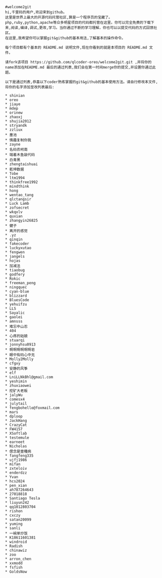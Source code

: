 	#welcome2git
	hi,千里码的用户,欢迎来到github。
	这里是世界上最大的开源代码托管社区,算是一个程序员的宝藏了。php,ruby,python,apache等众多明星项目的代码都托管在这里。你可以完全免费的下载下来,阅读,编译,调试,更改,学习。当你通过不断的学习理解，你也可以以提交代码的方式回馈社区。
	在这里,我希望你可以掌握git&github的基本用法,了解基本的操作命令。

	每个项目都有个基本的 README.md 说明文件,现在你看到的就是本项目的 README.md 文件。

	请fork该项目 https://github.com/qlcoder-oreo/welcome2git.git ,并将你的name添加在README.md 最后的通过列表,我们会在第一时间merge你的提交,并设置你通过此题。

	以下是通过列表,恭喜以下coder熟练掌握的git&github的基本使用方法。请自行修改本文件,将你的名字添加至改列表最后:

	* shinian
	* oreo
	* jiaye
	* mdep
	* orinew
	* zhaoxj
	* shujia2012
	* stryandk
	* zzliux
	* 墨池
	* 情趣复制你我
	* zayne
	* 名码农柯南
	* 端着木鱼敲代码
	* 白青黑
	* zhengtaishuai
	* 乾坤数据
	* Tobe
	* ltm1994
	* thinkfree1992
	* mindthink
	* hong
	* wentao_tang
	* qlctangsir
	* Luck Lamb
	* zofsecret
	* wkqxlv
	* quxian
	* zhangyin26825
	* 健子
	* 离开的感觉
	* .yz
	* qinqin
	* fakecoder
	* luckyxutao
	* fengwen
	* jangels
	* hojas
	* 加减法
	* tiaobug
	* godfery
	* Rokic
	* freeman_peng
	* ningquec
	* cyan-blue
	* blizzard
	* BluesCode
	* yehuifzu
	* LLS
	* Sayalic
	* gaolei
	* amnsss
	* 难忘中山忍
	* 404
	* 心疼的姑娘
	* stuarqi
	* jonnyhsu0913
	* 啊啊啊啊啊啊皂
	* 眼中有码心中无
	* Molly2Molly
	* cfgxy
	* 安静的风筝
	* elf
	* LniLLNkBhl@gmail.com
	* yeshimin
	* zhuxiaowei
	* 挖矿大老板
	* jalyWu
	* comesx4
	* julytail
	* fengbohello@foxmail.com
	* mars
	* dploop
	* JackHang
	* CrazyCat
	* FW4157
	* XSoftlab
	* testemule
	* earneet
	* Nicholas
	* 偲念是壹種病
	* fangfeng335
	* ujfj1986
	* mifan
	* zxteloiv
	* enderdzz
	* Yvan
	* hcs2024
	* pen_xian
	* ah787264643
	* 27018818
	* Santiago Tesla
	* liuyun242
	* qq1012803704
	* rishon
	* cxczy
	* satan20099
	* yuming
	* sanli
	* 一碗单炒饭
	* K18611601381
	* windroid
	* Radish
	* chinawiz
	* zoo
	* arron_chen
	* xxmodd
	* fsfish
	* GoldsNow
